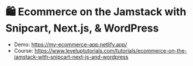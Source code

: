 # 🛍 Ecommerce on the Jamstack with Snipcart, Next.js, & WordPress

* Demo: https://my-ecommerce-app.netlify.app/
* Course: https://www.leveluptutorials.com/tutorials/ecommerce-on-the-jamstack-with-snipcart-next-js-and-wordpress
